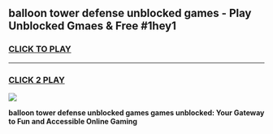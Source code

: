 
## balloon tower defense unblocked games - Play Unblocked Gmaes & Free #1hey1
<h3>
<a href="https://news.freeplayer.one?title=balloon_tower_defense_unblocked_games&ref=03M">CLICK TO PLAY</a></h3>
<hr>

<h3>
<a href="https://news.freeplayer.one?title=balloon_tower_defense_unblocked_games&ref=03M">CLICK 2 PLAY</a>
  
</h3>

<a href="https://news.freeplayer.one?title=balloon_tower_defense_unblocked_games&ref=03M"><img src="https://clearcache.store/games.png"></a>


**balloon tower defense unblocked games games unblocked: Your Gateway to Fun and Accessible Online Gaming**
